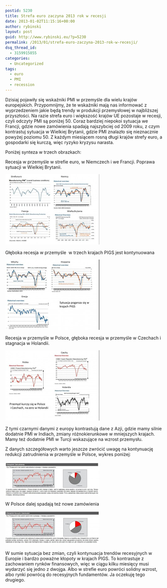 ```yaml
---
postid: 5230
title: Strefa euro zaczyna 2013 rok w recesji
date: 2013-01-02T11:15:16+00:00
author: rybinski
layout: post
guid: http://www.rybinski.eu/?p=5230
permalink: /2013/01/strefa-euro-zaczyna-2013-rok-w-recesji/
dsq_thread_id:
  - 3159915855
categories:
  - Uncategorized
tags:
  - euro
  - PMI
  - recession
---
```

Dzisiaj pojawiły się wskaźniki PMI w przemyśle dla wielu krajów europejskich. Przypomnijmy, że te wskaźniki mają nas informować z wyprzedzeniem jakie będą trendy w produkcji przemysłowej w najbliższej przyszłości. Na razie strefa euro i większość krajów UE pozostaje w recesji, czyli odczyty PMI są poniżej 50. Coraz bardziej niepokoi sytuacja we Francji, gdzie nowe zamówienia spadają najszybciej od 2009 roku, z czym kontrastuj sytuacja w Wielkiej Brytanii, gdzie PMI znalazło się nieznacznie powyżej poziomu 50. Z każdym miesiącem rosną długi krajów strefy euro, a gospodarki się kurczą, więc ryzyko kryzysu narasta.

Poniżej synteza w trzech obrazkach:

<!--more-->

Recesja w przemyśle w strefie euro, w Niemczech i we Francji. Poprawa sytuacji w Wielkiej Brytanii.

[<img class="aligncenter size-medium wp-image-5232" title="pmi_Jan_2013_1" src="/uploads/2013/01/pmi_Jan_2013_1-300x224.jpg" alt="" width="300" height="224" />](/uploads/2013/01/pmi_Jan_2013_1.jpg)

Głęboka recesja w przemyśle  w trzech krajach PIGS jest kontynuowana

[<img class="aligncenter size-medium wp-image-5233" title="PMI_Jan_2013_2" src="/uploads/2013/01/PMI_Jan_2013_2-300x224.jpg" alt="" width="300" height="224" />](/uploads/2013/01/PMI_Jan_2013_2.jpg)

Recesja w przemyśle w Polsce, głęboka recesja w przemyśle w Czechach i stagnacja w Holandii.

[<img class="aligncenter size-medium wp-image-5234" title="PMI_Jan_2013_3" src="/uploads/2013/01/PMI_Jan_2013_3-300x224.jpg" alt="" width="300" height="224" />](/uploads/2013/01/PMI_Jan_2013_3.jpg)

Z tymi czarnymi danymi z europy kontrastują dane z Azji, gdzie mamy silnie dodatnie PMI w Indiach, zmiany różnokierunkowe w mniejszych krajach. Mamy też dodatnie PMI w Turcji wskazujące na wzrost przemysłu.

Z danych szczegółowych warto jeszcze zwrócić uwagę na kontynuację redukcji zatrudnienia w przemyśle w Polsce, wykres poniżej:

[<img class="aligncenter size-medium wp-image-5235" title="PMI_PL_zatr_Jan_2013" src="/uploads/2013/01/PMI_PL_zatr_Jan_2013-300x110.jpg" alt="" width="300" height="110" />](/uploads/2013/01/PMI_PL_zatr_Jan_2013.jpg)

W Polsce dalej spadają też nowe zamówienia

[<img class="aligncenter size-medium wp-image-5236" title="PMI_PL_nowe_zamowienia_Jan_2013" src="/uploads/2013/01/PMI_PL_nowe_zamowienia_Jan_2013-300x109.jpg" alt="" width="300" height="109" />](/uploads/2013/01/PMI_PL_nowe_zamowienia_Jan_2013.jpg)

W sumie sytuacja bez zmian, czyli kontynuacja trendów recesyjnych w Europie i bardzo poważne kłopoty w krajach PIGS. To kontrastuje z zachowaniem rynków finansowych, więc w ciągu kilku miesięcy musi wydarzyć się jedno z dwojga. Albo w strefie euro powróci solidny wzrost, albo rynki powrócą do recesyjnych fundamentów. Ja oczekuję tego drugiego.

 

 

 

